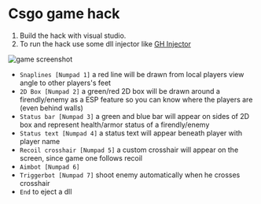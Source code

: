 # Csgo game hack

1. Build the hack with visual studio.
2. To run the hack use some dll injector like [GH Injector]() 

![game screenshot](https://github.com/realbugdigger/csgoHack/blob/master/csgo_ss1.png)

- `Snaplines [Numpad 1]` a red line will be drawn from local players view angle to other players's feet
- `2D Box [Numpad 2]` a green/red 2D box will be drawn around a firendly/enemy as a ESP feature so you can know where the players are (even behind walls)
- `Status bar [Numpad 3]` a green and blue bar will appear on sides of 2D box and represent health/armor status of a firendly/enemy
- `Status text [Numpad 4]` a status text will appear beneath player with player name
- `Recoil crosshair [Numpad 5]` a custom crosshair will appear on the screen, since game one follows recoil
- `Aimbot [Numpad 6]`
- `Triggerbot [Numpad 7]` shoot enemy automatically when he crosses crosshair
- `End` to eject a dll
